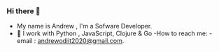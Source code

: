 ### Hi there 👋

- My name is Andrew , I'm a Sofware Developer.
- 🔭 I work with Python , JavaScript, Clojure & Go
-How to reach me:
-email : andrewodiit2020@gmail.com.
<!--
**AndrewOdiit/AndrewOdiit** is a ✨ _special_ ✨ repository because its `README.md` (this file) appears on your GitHub profile.

Here are some ideas to get you started:

- 👯 I’m looking to collaborate on ...
- 🤔 I’m looking for help with ...
- 💬 Ask me about ...
- 📫 How to reach me: ...
- 😄 Pronouns: ...
- ⚡ Fun fact: ...

-->
